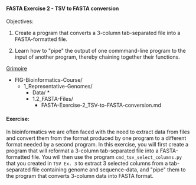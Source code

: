 #### FASTA Exercise 2 - TSV to FASTA conversion

Objectives: 
1. Create a program that converts a 3-column tab-separated file into a FASTA-formatted file.

2. Learn how to "pipe" the output of one commmand-line program to the input of another program, thereby chaining together their functions.

[Grimoire](https://chat.openai.com/g/g-n7Rs0IK86-grimoire)

* FIG-Bioinformatics-Course/
    * 1_Representative-Genomes/
        * Data/
            * 
        * 1.2_FASTA-Files/
            * FASTA-Exercise-2_TSV-to-FASTA-conversion.md

#### Exercise: 

In bioinformatics we are often faced with the need to extract data from files and convert them from the format produced by one program to a different format needed by a second program.
In this exercise, you will first create a program that will reformat a 3-column tab-separated file into a FASTA-formatted file. You will then use the program `cmd_tsv_select_columns.py` that you created in `TSV Ex. 3` to extract 3 selected columns from a tab-separated file containing genome and sequence-data, and "pipe" them to the program that converts 3-column data into FASTA format. 
